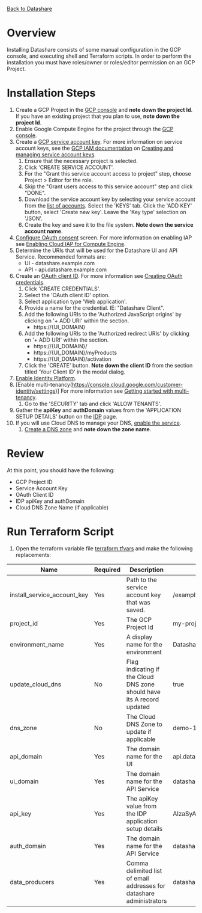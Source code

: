 [Back to Datashare](./README.md)

# Overview
Installing Datashare consists of some manual configuration in the GCP console, and executing shell and Terraform scripts. In order to perform the installation you must have roles/owner or roles/editor permission on an GCP Project.

# Installation Steps
1. Create a GCP Project in the [GCP console](https://console.cloud.google.com/projectcreate) and **note down the project Id**. If you have an existing project that you plan to use, **note down the project Id**.
2. Enable Google Compute Engine for the project through the [GCP console](https://console.developers.google.com/apis/library/compute.googleapis.com).
3. Create a [GCP service account key](https://console.cloud.google.com/apis/credentials/serviceaccountkey). For more information on service account keys, see the [GCP IAM documentation](https://cloud.google.com/iam/docs) on [Creating and managing service account keys](https://cloud.google.com/iam/docs/creating-managing-service-account-keys).
   1. Ensure that the necessary project is selected.
   2. Click 'CREATE SERVICE ACCOUNT'.
   3. For the "Grant this service account access to project" step, choose Project > Editor for the role.
   4. Skip the "Grant users access to this service account" step and click "DONE".
   5. Download the service account key by selecting your service account from the [list of accounts](https://console.cloud.google.com/iam-admin/serviceaccounts). Select the 'KEYS' tab. Click the 'ADD KEY' button, select 'Create new key'. Leave the 'Key type' selection on 'JSON'.
   6. Create the key and save it to the file system. **Note down the service account name**.
4. [Configure OAuth consent](https://console.cloud.google.com/apis/credentials/consent) screen. For more information on enabling IAP see [Enabling Cloud IAP for Compute Engine](https://cloud.google.com/iap/docs/enabling-compute-howto#enabling_iap_console).
5. Determine the URIs that will be used for the Datashare UI and API Service. Recommended formats are:
   - UI - datashare.example.com
   - API - api.datashare.example.com
6. Create an [OAuth client ID](https://console.cloud.google.com/apis/credentials). For more information see [Creating OAuth credentials](https://cloud.google.com/iap/docs/enabling-compute-howto#oauth-credentials).
   1. Click 'CREATE CREDENTIALS'.
   2. Select the 'OAuth client ID' option.
   3. Select application type 'Web application'.
   4. Provide a name for the credential. IE: "Datashare Client".
   5. Add the following URIs to the 'Authorized JavaScript origins' by clicking on '+ ADD URI' within the section.
      - https://{UI_DOMAIN}
   6. Add the following URIs to the 'Authorized redirect URIs' by clicking on '+ ADD URI' within the section.
      - https://{UI_DOMAIN}/
      - https://{UI_DOMAIN}/myProducts
      - https://{UI_DOMAIN}/activation
   7. Click the 'CREATE' button. **Note down the client ID** from the section titled 'Your Client ID' in the modal dialog.
7. [Enable Identity Platform](https://console.cloud.google.com/marketplace/details/google-cloud-platform/customer-identity).
8. [Enable multi-tenancy(https://console.cloud.google.com/customer-identity/settings)] For more information see [Getting started with multi-tenancy](https://cloud.google.com/identity-platform/docs/multi-tenancy-quickstart).
   1. Go to the 'SECURITY' tab and click 'ALLOW TENANTS'.
9. Gather the **apiKey** and **authDomain** values from the 'APPLICATION SETUP DETAILS' button on the [IDP](https://console.cloud.google.com/customer-identity) page.
9. If you will use Cloud DNS to manage your DNS, [enable the service](https://console.cloud.google.com/marketplace/product/google/dns.googleapis.com).
   1. [Create a DNS zone](https://cloud.google.com/dns/docs/zones?_ga=2.242753410.-1036388681.1645220594#create_managed_zones) and **note down the zone name**.

# Review
At this point, you should have the following:
- GCP Project ID
- Service Account Key
- OAuth Client ID
- IDP apiKey and authDomain
- Cloud DNS Zone Name (if applicable)

# Run Terraform Script
1. Open the terraform variable file [terraform.tfvars](/terraform/terraform.tfvars) and make the following replacements:

| Name | Required | Description | Example |
|-|-|-|-|
| install_service_account_key | Yes | Path to the service account key that was saved. | /example/path/my-project-123a98ee034f.json |
| project_id | Yes | The GCP Project Id | my-project |
| environment_name | Yes | A display name for the environment | Datashare Demo 1 |
| update_cloud_dns | No | Flag indicating if the Cloud DNS zone should have its A record updated | true |
| dns_zone | No | The Cloud DNS Zone to update if applicable | demo-1 |
| api_domain | Yes | The domain name for the UI | api.datashare.example.com |
| ui_domain | Yes | The domain name for the API Service | datashare.example.com |
| api_key | Yes | The apiKey value from the IDP application setup details | AIzaSyASruzvgBtusP8dtyM1e77UZgJSsJdWxG8 |
| auth_domain | Yes | The domain name for the API Service | datashare-demo-1.firebaseapp.com |
| data_producers | Yes | Comma delimited list of email addresses for datashare administrators | datashare-demo-1.firebaseapp.com |